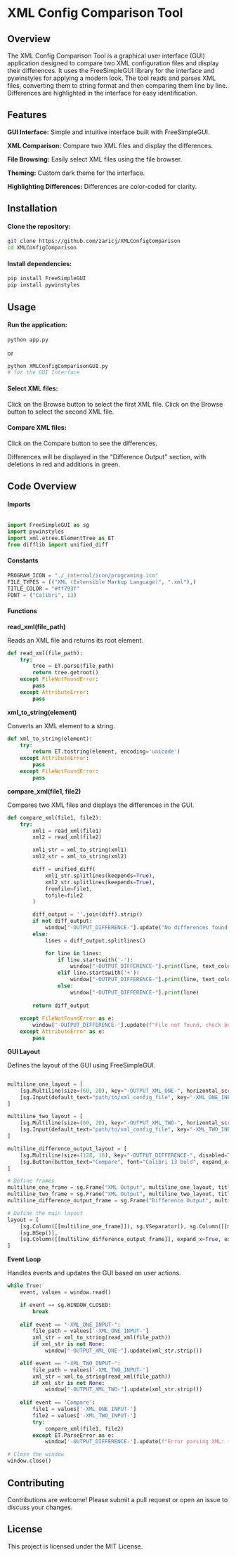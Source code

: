 # XML Config Comparison Tool
## Overview
The XML Config Comparison Tool is a graphical user interface (GUI) application designed to compare two XML configuration files and display their differences. It uses the FreeSimpleGUI library for the interface and pywinstyles for applying a modern look. The tool reads and parses XML files, converting them to string format and then comparing them line by line. Differences are highlighted in the interface for easy identification.

## Features
**GUI Interface:** Simple and intuitive interface built with FreeSimpleGUI.

**XML Comparison:** Compare two XML files and display the differences.

**File Browsing:** Easily select XML files using the file browser.

**Theming:** Custom dark theme for the interface.

**Highlighting Differences:** Differences are color-coded for clarity.

## Installation

#### Clone the repository:

```bash
git clone https://github.com/zaricj/XMLConfigComparison
cd XMLConfigComparison
```

#### Install dependencies:

```bash
pip install FreeSimpleGUI
pip install pywinstyles
```
## Usage

#### Run the application:
```bash
python app.py
```
or
```bash
python XMLConfigComparisonGUI.py
# for the GUI Interface
```

#### Select XML files:
Click on the Browse button to select the first XML file.
Click on the Browse button to select the second XML file.

#### Compare XML files:

Click on the Compare button to see the differences.

Differences will be displayed in the "Difference Output" section, with deletions in red and additions in green.

## Code Overview

#### Imports
```python

import FreeSimpleGUI as sg
import pywinstyles
import xml.etree.ElementTree as ET
from difflib import unified_diff
```
#### Constants
```python
PROGRAM_ICON = "./_internal/icon/programing.ico"
FILE_TYPES = (("XML (Extensible Markup Language)", ".xml"),)
TITLE_COLOR = "#ff793f"
FONT = ("Calibri", 13)
```

#### Functions
**read_xml(file_path)**

Reads an XML file and returns its root element.

```python
def read_xml(file_path):
    try:
        tree = ET.parse(file_path)
        return tree.getroot()
    except FileNotFoundError:
        pass
    except AttributeError:
        pass
```
**xml_to_string(element)**

Converts an XML element to a string.

```python
def xml_to_string(element):
    try:
        return ET.tostring(element, encoding='unicode')
    except AttributeError:
        pass
    except FileNotFoundError:
        pass
```

**compare_xml(file1, file2)**

Compares two XML files and displays the differences in the GUI.

```python
def compare_xml(file1, file2):
    try:
        xml1 = read_xml(file1)
        xml2 = read_xml(file2)

        xml1_str = xml_to_string(xml1)
        xml2_str = xml_to_string(xml2)

        diff = unified_diff(
            xml1_str.splitlines(keepends=True),
            xml2_str.splitlines(keepends=True),
            fromfile=file1,
            tofile=file2
        )

        diff_output = ''.join(diff).strip()
        if not diff_output:
            window["-OUTPUT_DIFFERENCE-"].update("No differences found.")
        else:
            lines = diff_output.splitlines()

            for line in lines:
                if line.startswith('-'):
                    window["-OUTPUT_DIFFERENCE-"].print(line, text_color="#f44336") # Red
                elif line.startswith('+'):
                    window["-OUTPUT_DIFFERENCE-"].print(line, text_color="#4caf50") # Green
                else:
                    window["-OUTPUT_DIFFERENCE-"].print(line)
        
        return diff_output
    
    except FileNotFoundError as e:
        window['-OUTPUT_DIFFERENCE-'].update(f"File not found, check both inputs.\n {e}")
    except AttributeError as e:
        pass
```

**GUI Layout**

Defines the layout of the GUI using FreeSimpleGUI.

```python

multiline_one_layout = [
    [sg.Multiline(size=(60, 20), key="-OUTPUT_XML_ONE-", horizontal_scroll=True)],
    [sg.Input(default_text="path/to/xml_config_file", key="-XML_ONE_INPUT-", expand_x=True, enable_events=True), sg.FileBrowse(target="-XML_ONE_INPUT-", file_types=FILE_TYPES)]
]

multiline_two_layout = [
    [sg.Multiline(size=(60, 20), key="-OUTPUT_XML_TWO-", horizontal_scroll=True)],
    [sg.Input(default_text="path/to/xml_config_file", key="-XML_TWO_INPUT-", expand_x=True, enable_events=True), sg.FileBrowse(target="-XML_TWO_INPUT-", file_types=FILE_TYPES)]
]

multiline_difference_output_layout = [
    [sg.Multiline(size=(128, 16), key="-OUTPUT_DIFFERENCE-", disabled=True, horizontal_scroll=True)],
    [sg.Button(button_text="Compare", font="Calibri 13 bold", expand_x=True, button_color=("#191e26", "#449d48"), mouseover_colors=("#191e26", "#367d39"))]
]

# Define frames
multiline_one_frame = sg.Frame("XML Output", multiline_one_layout, title_color=TITLE_COLOR, font=("Calibri 14 bold"))
multiline_two_frame = sg.Frame("XML Output", multiline_two_layout, title_color=TITLE_COLOR, font=("Calibri 14 bold"))
multiline_difference_output_frame = sg.Frame("Difference Output", multiline_difference_output_layout, title_color=TITLE_COLOR, font=("Calibri 14 bold"))

# Define the main layout
layout = [
    [sg.Column([[multiline_one_frame]]), sg.VSeparator(), sg.Column([[multiline_two_frame]], expand_x=True, expand_y=True)],
    [sg.HSep()],
    [sg.Column([[multiline_difference_output_frame]], expand_x=True, expand_y=True)]
]
```

**Event Loop**

Handles events and updates the GUI based on user actions.

```python
while True:
    event, values = window.read()

    if event == sg.WINDOW_CLOSED:
        break
    
    elif event == "-XML_ONE_INPUT-":
        file_path = values['-XML_ONE_INPUT-']
        xml_str = xml_to_string(read_xml(file_path))
        if xml_str is not None:
            window["-OUTPUT_XML_ONE-"].update(xml_str.strip())

    elif event == "-XML_TWO_INPUT-":
        file_path = values['-XML_TWO_INPUT-']
        xml_str = xml_to_string(read_xml(file_path))
        if xml_str is not None:
            window["-OUTPUT_XML_TWO-"].update(xml_str.strip())
        
    elif event == 'Compare':
        file1 = values['-XML_ONE_INPUT-']
        file2 = values['-XML_TWO_INPUT-']
        try:
            compare_xml(file1, file2)
        except ET.ParseError as e:
            window['-OUTPUT_DIFFERENCE-'].update(f"Error parsing XML: {e}")

# Close the window
window.close()
```
## Contributing
Contributions are welcome! Please submit a pull request or open an issue to discuss your changes.

## License
This project is licensed under the MIT License.

